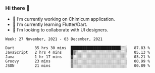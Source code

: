 ### Hi there 👋

<!--
**devcat37/devcat37** is a ✨ _special_ ✨ repository because its `README.md` (this file) appears on your GitHub profile.-->


- 🔭 I’m currently working on Chimicum application.
- 🌱 I’m currently learning Flutter/Dart.
- 👯 I’m looking to collaborate with UI designers.
<!-- - 🤔 I’m looking for help with ... -->

<!--START_SECTION:waka-->
```text
Week: 27 November, 2021 - 03 December, 2021

Dart         35 hrs 30 mins  ██████████████████████░░░   87.83 % 
JavaScript   2 hrs 4 mins    █▒░░░░░░░░░░░░░░░░░░░░░░░   05.13 % 
Java         1 hr 17 mins    ▓░░░░░░░░░░░░░░░░░░░░░░░░   03.21 % 
Groovy       23 mins         ▒░░░░░░░░░░░░░░░░░░░░░░░░   00.99 % 
JSON         21 mins         ▒░░░░░░░░░░░░░░░░░░░░░░░░   00.89 % 
```
<!--END_SECTION:waka-->
